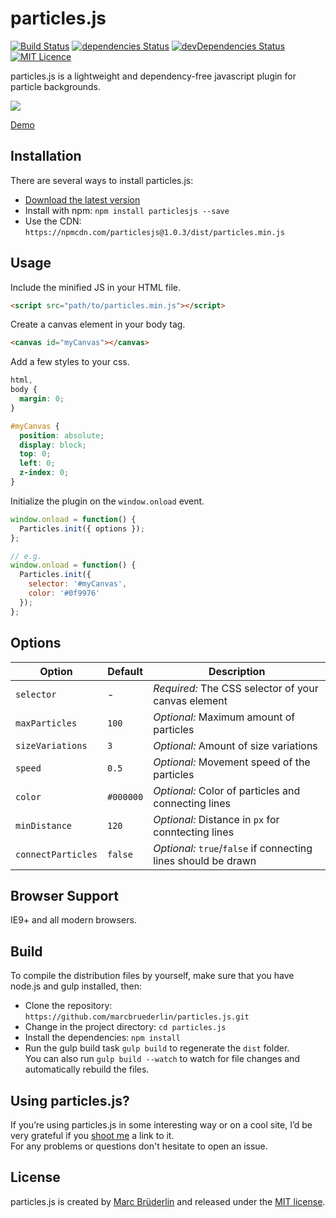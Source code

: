 # particles.js

[![Build Status](https://travis-ci.org/marcbruederlin/particles.js.svg?branch=master)](https://travis-ci.org/marcbruederlin/particles.js) [![dependencies Status](https://david-dm.org/marcbruederlin/particles.js/status.svg)](https://david-dm.org/marcbruederlin/particles.js) [![devDependencies Status](https://david-dm.org/marcbruederlin/particles.js/dev-status.svg)](https://david-dm.org/marcbruederlin/particles.js?type=dev) [![MIT Licence](https://badges.frapsoft.com/os/mit/mit.svg?v=103)](https://opensource.org/licenses/mit-license.php)   

particles.js is a lightweight and dependency-free javascript plugin for particle backgrounds.

[<img src="http://i.giphy.com/siez7IPWqDQSQ.gif"/>](https://marcbruederlin.github.io/particles.js/)

[Demo](https://marcbruederlin.github.io/particles.js/)

## Installation
There are several ways to install particles.js:
- [Download the latest version](https://github.com/marcbruederlin/particles.js/archive/master.zip)
- Install with npm: `npm install particlesjs --save`
- Use the CDN: `https://npmcdn.com/particlesjs@1.0.3/dist/particles.min.js`

## Usage
Include the minified JS in your HTML file.
```html
<script src="path/to/particles.min.js"></script>
```

Create a canvas element in your body tag.
```html
<canvas id="myCanvas"></canvas>
```

Add a few styles to your css.
```css
html,
body {
  margin: 0;
}

#myCanvas {
  position: absolute;
  display: block;
  top: 0;
  left: 0;
  z-index: 0;
}
```

Initialize the plugin on the `window.onload` event.
```js
window.onload = function() {
  Particles.init({ options });
};

// e.g.
window.onload = function() {
  Particles.init({
    selector: '#myCanvas',
    color: '#0f9976'
  });
};
```

## Options
Option | Default | Description
------ | ------------- | -----------
`selector` | - | *Required:* The CSS selector of your canvas element
`maxParticles` | `100` | *Optional:* Maximum amount of particles
`sizeVariations` | `3` | *Optional:* Amount of size variations
`speed` | `0.5` | *Optional:* Movement speed of the particles
`color` | `#000000` | *Optional:* Color of particles and connecting lines
`minDistance` | `120` | *Optional:* Distance in `px` for conntecting lines
`connectParticles` | `false` | *Optional:* `true`/`false` if connecting lines should be drawn


## Browser Support
IE9+ and all modern browsers.

## Build
To compile the distribution files by yourself, make sure that you have node.js and gulp installed, then:
- Clone the repository: `https://github.com/marcbruederlin/particles.js.git`
- Change in the project directory: `cd particles.js`
- Install the dependencies: `npm install`
- Run the gulp build task `gulp build` to regenerate the `dist` folder. <br/> You can also run `gulp build --watch` to watch for file changes and automatically rebuild the files.

## Using particles.js?
If you’re using particles.js in some interesting way or on a cool site, I’d be very grateful if you <a href="mailto:hello@marcbruederlin.com?subject=Hey, I'm using particles.js">shoot me</a> a link to it.<br />
For any problems or questions don't hesitate to open an issue.<br />

## License
particles.js is created by [Marc Brüderlin](https://marcbruederlin.com) and released 
under the [MIT license](https://github.com/marcbruederlin/particles.js/blob/master/LICENSE).
